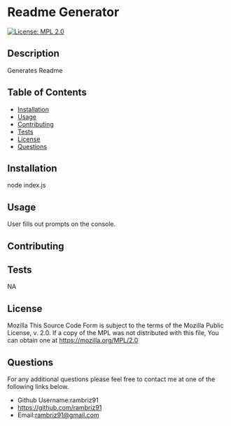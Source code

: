 # Readme Generator 
[![License: MPL 2.0](https://img.shields.io/badge/License-MPL_2.0-brightgreen.svg)](https://opensource.org/licenses/MPL-2.0)

## Description
Generates Readme
## Table of Contents
- [Installation](#installation)
- [Usage](#usage)
- [Contributing](#contributing)
- [Tests](#tests)
- [License](#license)
- [Questions](#questions)
## Installation
node index.js
## Usage
User fills out prompts on the console.
## Contributing

## Tests
NA
## License
Mozilla
This Source Code Form is subject to the terms of the Mozilla Public License, v. 2.0. If a copy of the MPL was not distributed with this file, You can obtain one at https://mozilla.org/MPL/2.0
## Questions
For any additional questions please feel free to contact me at one of the following links below.
-   Github Username:rambriz91
-   https://github.com/rambriz91
-   Email:rambriz91@gmail.com